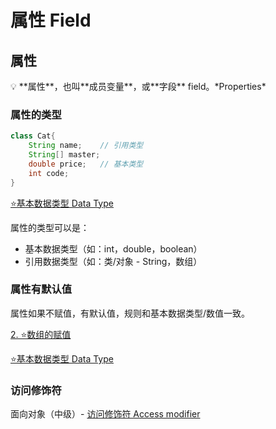 # 属性 Field

## 属性

<aside>
💡 **属性**，也叫**成员变量**，或**字段** field。*Properties*

</aside>

### 属性的类型

```java
class Cat{
	String name;    // 引用类型
	String[] master;
	double price;   // 基本类型
	int code;
}
```

[⭐基本数据类型 Data Type](https://www.notion.so/Data-Type-7decffbb79da4fde9b84dcf864ffcc0a?pvs=21) 

属性的类型可以是：

- 基本数据类型（如：int，double，boolean）
- 引用数据类型（如：类/对象 - String，数组）

### 属性有默认值

属性如果不赋值，有默认值，规则和基本数据类型/数值一致。

[2. ⭐数组的赋值](https://www.notion.so/2-f20a1b5cbf6c4c7f993cba97fdbb82bd?pvs=21) 

[⭐基本数据类型 Data Type](https://www.notion.so/Data-Type-7decffbb79da4fde9b84dcf864ffcc0a?pvs=21) 

### 访问修饰符

面向对象（中级）- [访问修饰符 Access modifier](https://www.notion.so/Access-modifier-905d735a658f4d70a070cd89b26e2643?pvs=21)